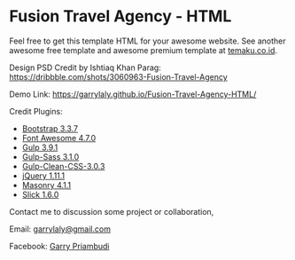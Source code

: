 # Fusion Travel Agency - HTML
Feel free to get this template HTML for your awesome website.  See another awesome free template and awesome premium template at [temaku.co.id](https://temaku.co.id).

Design PSD Credit by Ishtiaq Khan Parag:
https://dribbble.com/shots/3060963-Fusion-Travel-Agency

Demo Link:
https://garrylaly.github.io/Fusion-Travel-Agency-HTML/

Credit Plugins:

 - [Bootstrap 3.3.7](http://getbootstrap.com/getting-started/#download)
 - [Font Awesome 4.7.0](http://fontawesome.io/assets/font-awesome-4.7.0.zip)
 - [Gulp 3.9.1](https://www.npmjs.com/package/gulp)
 - [Gulp-Sass 3.1.0](https://www.npmjs.com/package/gulp-sass)
 - [Gulp-Clean-CSS-3.0.3](https://www.npmjs.com/package/gulp-clean-css)
 - [jQuery 1.11.1](http://blog.jquery.com/2014/05/01/jquery-1-11-1-and-2-1-1-released/)
 - [Masonry 4.1.1](https://unpkg.com/masonry-layout@4/dist/masonry.pkgd.min.js)
 - [Slick 1.6.0](https://github.com/kenwheeler/slick/archive/1.6.0.zip)

Contact me to discussion some project or collaboration,

Email: [garrylaly@gmail.com](mailto:garrylaly@gmail.com)

Facebook: [Garry Priambudi](https://www.facebook.com/garrylaly12)
